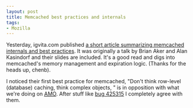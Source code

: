 ```yaml
---
layout: post
title: Memcached best practices and internals
tags:
- Mozilla
---
```

<p>Yesterday, igvita.com published <a
href="http://www.igvita.com/2008/04/22/mysql-conf-memcached-internals/">a short
article summarizing memcached internals and best practices</a>.  It was
originally a talk by Brian Aker and Alan Kasindorf and their slides are
included.  It's a good read and digs into memcached's memory management and
expiration logic.  (Thanks for the heads up, chenb).</p>

<p>I noticed their first best practice for memcached, "Don't think row-level
(database) caching, think complex objects, " is in opposition with what we're
doing on <a href="http://addons.mozilla.org/"><abbr
title="addons.mozilla.org">AMO</abbr></a>.  After stuff like <a
href="https://bugzilla.mozilla.org/show_bug.cgi?id=425315" title="Implement
full-time cache with instant invalidation">bug 425315</a> I completely agree
with them.</p>
